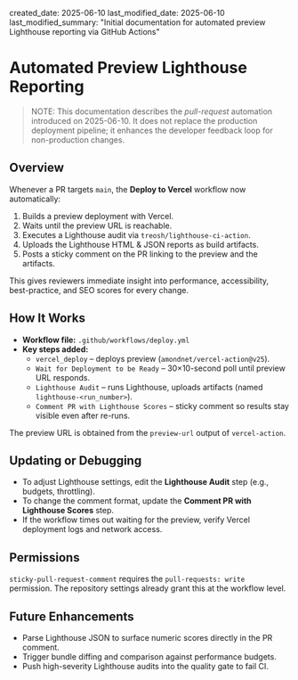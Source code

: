 created_date: 2025-06-10
last_modified_date: 2025-06-10
last_modified_summary: "Initial documentation for automated preview Lighthouse reporting via GitHub Actions"

# Automated Preview Lighthouse Reporting

> NOTE: This documentation describes the *pull-request* automation introduced on 2025-06-10.  It does not replace the production deployment pipeline; it enhances the developer feedback loop for non-production changes.

## Overview
Whenever a PR targets `main`, the **Deploy to Vercel** workflow now automatically:

1. Builds a preview deployment with Vercel.
2. Waits until the preview URL is reachable.
3. Executes a Lighthouse audit via `treosh/lighthouse-ci-action`.
4. Uploads the Lighthouse HTML & JSON reports as build artifacts.
5. Posts a sticky comment on the PR linking to the preview and the artifacts.

This gives reviewers immediate insight into performance, accessibility, best-practice, and SEO scores for every change.

## How It Works
* **Workflow file:** `.github/workflows/deploy.yml`
* **Key steps added:**
  * `vercel_deploy` – deploys preview (`amondnet/vercel-action@v25`).
  * `Wait for Deployment to be Ready` – 30×10-second poll until preview URL responds.
  * `Lighthouse Audit` – runs Lighthouse, uploads artifacts (named `lighthouse-<run_number>`).
  * `Comment PR with Lighthouse Scores` – sticky comment so results stay visible even after re-runs.

The preview URL is obtained from the `preview-url` output of `vercel-action`.

## Updating or Debugging
* To adjust Lighthouse settings, edit the **Lighthouse Audit** step (e.g., budgets, throttling).
* To change the comment format, update the **Comment PR with Lighthouse Scores** step.
* If the workflow times out waiting for the preview, verify Vercel deployment logs and network access.

## Permissions
`sticky-pull-request-comment` requires the `pull-requests: write` permission. The repository settings already grant this at the workflow level.

## Future Enhancements
* Parse Lighthouse JSON to surface numeric scores directly in the PR comment.
* Trigger bundle diffing and comparison against performance budgets.
* Push high-severity Lighthouse audits into the quality gate to fail CI. 
